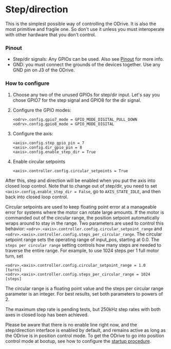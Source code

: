 # Step/direction
This is the simplest possible way of controlling the ODrive. It is also the most primitive and fragile one. So don't use it unless you must interoperate with other hardware that you don't control.

### Pinout
* Step/dir signals: Any GPIOs can be used. Also see [Pinout](pinout.md) for more info.
* GND: you must connect the grounds of the devices together. Use any GND pin on J3 of the ODrive.

### How to configure

 1. Choose any two of the unused GPIOs for step/dir input. Let's say you chose GPIO7 for the step signal and GPIO8 for the dir signal.
 2. Configure the GPIO modes:

        <odrv>.config.gpio7_mode = GPIO_MODE_DIGITAL_PULL_DOWN
        <odrv>.config.gpio8_mode = GPIO_MODE_DIGITAL

 3. Configure the axis:

        <axis>.config.step_gpio_pin = 7
        <axis>.config.dir_gpio_pin = 8
        <axis>.config.enable_step_dir = True

 4. Enable circular setpoints

        <axis>.controller.config.circular_setpoints = True

After this, step and direction will be enabled when you put the axis into closed loop control. Note that to change out of step/dir, you need to set `<axis>.config.enable_step_dir = False`, go to `AXIS_STATE_IDLE`, and then back into closed loop control.

Circular setpoints are used to keep floating point error at a manageable error for systems where the motor can rotate large amounts. If the motor is commanded out of the circular range, the position setpoint automatically wraps around to stay in the range. Two parameters are used to control this behavior: `<odrv>.<axis>.controller.config.circular_setpoint_range` and `<odrv>.<axis>.controller.config.steps_per_circular_range`. The circular setpoint range sets the operating range of input_pos, starting at 0.0. The `steps per circular range` setting controls how many steps are needed to traverse the entire range. For example, to use 1024 steps per 1 full motor turn, set

```
<odrv>.<axis>.controller.config.circular_setpoint_range = 1.0   [turns]
<odrv>.<axis>.controller.config.steps_per_circular_range = 1024 [steps]
```

The circular range is a floating point value and the steps per circular range parameter is an integer. For best results, set both parameters to powers of 2.

The maximum step rate is pending tests, but 250kHz step rates with both axes in closed loop has been achieved.

Please be aware that there is no enable line right now, and the step/direction interface is enabled by default, and remains active as long as the ODrive is in position control mode. To get the ODrive to go into position control mode at bootup, see how to configure the [startup procedure](commands.md#startup-procedure).
